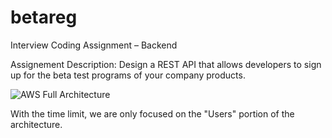 # betareg

Interview Coding Assignment – Backend

Assignement Description: Design a REST API that allows developers to sign up for the beta test programs of your 
company products.

![AWS Full Architecture](https://d2908q01vomqb2.cloudfront.net/ca3512f4dfa95a03169c5a670a4c91a19b3077b4/2019/10/11/main_architecture_diagram.png)

With the time limit, we are only focused on the "Users" portion of the architecture.